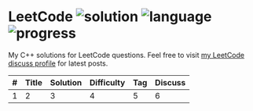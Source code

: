 # LeetCode ![solution](https://img.shields.io/badge/solution-accepted-green.svg) ![language](https://img.shields.io/badge/language-C%2B%2B-orange.svg) ![progress](https://img.shields.io/badge/progress-301%20%2F%20581-blue.svg)
My C++ solutions for LeetCode questions. Feel free to visit [my LeetCode discuss profile](https://discuss.leetcode.com/user/zefengsong) for latest posts.

|  #  |      Title      |     Solution    |    Difficulty   | Tag  |        Discuss            |
|-----|---------------- | --------------- | --------------- | -----|-------------------------- |
| 1   |      2          | 3               |  4              |  5   |    6                      |
